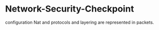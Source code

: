 # Network-Security-Checkpoint
configuration Nat and protocols and layering are represented in packets. 
